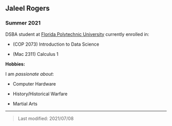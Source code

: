 ## Jaleel Rogers

### Summer 2021

DSBA student at [Florida Polytechnic University](https://www.floridapoly.edu) currently enrolled in: 

- (COP 2073) Introduction to Data Science 

- (Mac 2311) Calculus 1

**Hobbies:**

I am _passionate about_: 

- Computer Hardware

- History/Historical Warfare

- Martial Arts

***

> Last modified: 2021/07/08